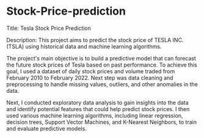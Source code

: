 # Stock-Price-prediction
Title: Tesla Stock Price Prediction

Description: This project aims to predict the stock price of TESLA INC. (TSLA) using historical data and machine learning algorithms.

The project's main objective is to build a predictive model that can forecast the future stock prices of Tesla based on past performance. To achieve this goal, I used a dataset of daily stock prices and volume traded from February 2010 to February 2022. Next step was data cleaning and preprocessing to handle missing values, outliers, and other anomalies in the data.

Next, I conducted exploratory data analysis to gain insights into the data and identify potential features that could help predict stock prices. I then used various machine learning algorithms, including linear regression, decision trees, Support Vector Machines, and K-Nearest Neighbors, to train and evaluate predictive models.
